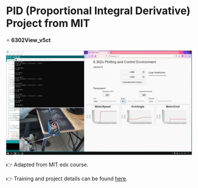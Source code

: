 # PID (Proportional Integral Derivative) Project from MIT

:star: **6302View_v5ct**

[![PID Project](images/mit-pid-project.jpg)](MIT-PID-Project)

:point_right: Adapted from MIT edx course.

:point_right: Training and project details can be found [here](https://learning.edx.org/course/course-v1:MITx+6.302.0x+2T2016).
